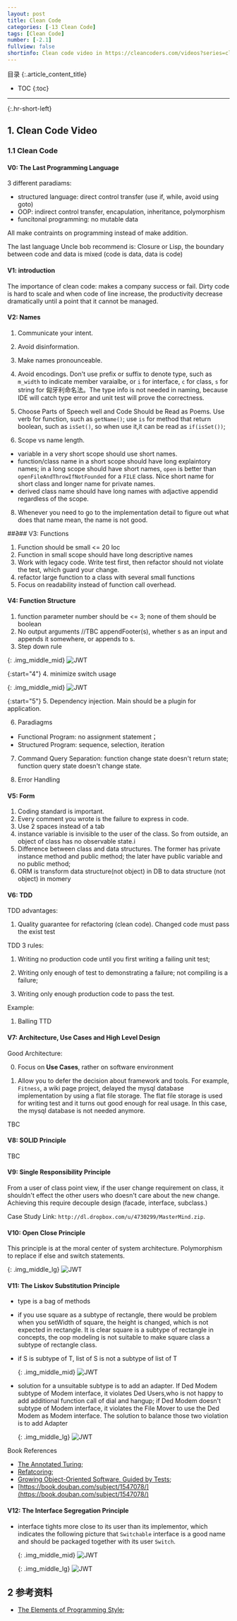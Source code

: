 ```yaml
---
layout: post
title: Clean Code
categories: [-13 Clean Code]
tags: [Clean Code]
number: [-2.1]
fullview: false
shortinfo: Clean code video in https://cleancoders.com/videos?series=clean-code。
---
```

目录
{:.article_content_title}


* TOC
{:toc}

---
{:.hr-short-left}

## 1. Clean Code Video ##

### 1.1 Clean Code

####  V0: The Last Programming Language

3 different paradiams:
- structured language: direct control transfer (use if, while, avoid using goto)
- OOP: indirect control transfer, encapulation, inheritance, polymorphism
- funcitonal programming: no mutable data

All make contraints on programming instead of make addition.

The last language Uncle bob recommend is: Closure or Lisp, the boundary between code and data is mixed (code is data, data is code)

#### V1: introduction

The importance of clean code: makes a company success or fail. Dirty code is hard to scale and when code of line increase, the productivity decrease dramatically until a point that it cannot be managed.

#### V2: Names

1. Communicate your intent.

2. Avoid disinformation.

3. Make names pronounceable.

4. Avoid encodings. Don't use prefix or suffix to denote type, such as `m_width` to indicate member varaialbe, or `i` for interface, `c` for class, `s` for string for 匈牙利命名法。The type info is not needed in naming, because IDE will catch type error and unit test will prove the correctness.

6. Choose Parts of Speech well and Code Should be Read as Poems. Use verb for function, such as `getName()`; use `is` for method that return boolean, such as `isSet()`, so when use it,it can be read as `if(isSet())`;

7. Scope vs name length.
 - variable in a very short scope should use short names. 
 - function/class name in a short scope should have long explaintory names; in a long scope should have short names, `open` is better than `openFileAndThrowIfNotFounded` for a `FILE` class. Nice short name for short class and longer name for private names.
 - derived class name should have long names with adjactive appendid regardless of the scope.

8. Whenever you need to go to the implementation detail to figure out what does that name mean, the name is not good.


##∂## V3: Functions

1. Function should be small <= 20 loc
2. Function in small scope should have long descriptive names
3. Work with legacy code. Write test first, then refactor should not violate the test, which guard your change.
4. refactor large function to a class with several small functions
5. Focus on readability instead of function call overhead.

#### V4: Function Structure

1. function parameter number should be <= 3; none of them should be boolean
2. No output arguments //TBC appendFooter(s), whether s as an input and appends it somewhere, or appends to s.
3. Step down rule


  {: .img_middle_mid}
  ![JWT]({{site.url}}/assets/images/posts/-13_CleanCode/2018-10-10-CleanCodeVideo/V4-Function-Structure_step_down_rule.png)


{:start="4"}
4. minimize switch usage

  {: .img_middle_mid}
  ![JWT]({{site.url}}/assets/images/posts/-13_CleanCode/2018-10-10-CleanCodeVideo/V4-Function-Structure_switch.png)

{:start="5"}
5. Dependency injection. Main should be a plugin for application.

6. Paradiagms
  - Functional Program: no assignment statement；
  - Structured Program: sequence, selection, iteration

7. Command Query Separation: function change state doesn't return state; function query state doesn't change state.

8. Error Handling

#### V5: Form

1. Coding standard is important.
2. Every comment you wrote is the failure to express in code.
3. Use 2 spaces instead of a tab
4. instance variable is invisible to the user of the class. So from outside, an object of class has no observable state.i
5. Difference between class and data structures. The former has private instance method and public method; the later have public variable and no public method;
6. ORM is transform data structure(not object) in DB to data structure (not object) in  momery

#### V6: TDD

TDD advantages:

1. Quality guarantee for refactoring (clean code). Changed code must pass the exist test


TDD 3 rules:

1. Writing no production code until you first writing a failing unit test;

2. Writing only enough of test to demonstrating a failure; not compiling is a failure;

3. Writing only enough production code to pass the test.

Example:

1. Balling TTD

#### V7: Architecture, Use Cases and High Level Design

Good Architecture:

0. Focus on **Use Cases**, rather on software environment

1. Allow you to defer the decision about framework and tools. For example, `Fitness`, a wiki page project, delayed the mysql database implementation by using a flat file storage. The flat file storage is used for writing test and it turns out good enough for real usage. In this case, the mysql database is not needed anymore. 

TBC

#### V8: SOLID Principle

TBC

#### V9: Single Responsibility Principle

From a user of class point view, if the user change requirement on class, it shouldn't effect the other users who doesn't care about the new change. Achieving this require decouple design (facade, interface, subclass.)

Case Study Link: `http://dl.dropbox.com/u/4730299/MasterMind.zip`.

#### V10: Open Close Principle 

This principle is at the moral center of system architecture. Polymorphism to replace if else and switch statements.

  {: .img_middle_lg}
  ![JWT]({{site.url}}/assets/images/posts/-13_CleanCode/2018-10-10-CleanCodeVideo/V10-Open-Close-Principle.png)


#### V11: The Liskov Substitution Principle

- type is a bag of methods
- if you use square as a subtype of rectangle, there would be problem when you setWidth of square, the height is changed, which is not expected in rectangle. It is clear square is a subtype of rectangle in concepts, the oop modeling is not suitable to make square class a subtype of rectangle class.
- if S is subtype of T, list of S is not a subtype of list of T

  {: .img_middle_mid}
  ![JWT]({{site.url}}/assets/images/posts/-13_CleanCode/2018-10-10-CleanCodeVideo/V11-Liskov-Substitution-Principle.png)

- solution for a unsuitable subtype is to add an adapter. If Ded Modem subtype of Modem interface, it violates Ded Users,who is not happy to add additional function call of dial and hangup; if Ded Modem doesn't subtype of Modem interface, it violates the File Mover to use the Ded Modem as Modem interface. The solution to balance those two violation is to add Adapter

  {: .img_middle_lg}
  ![JWT]({{site.url}}/assets/images/posts/-13_CleanCode/2018-10-10-CleanCodeVideo/V11-Adapter.png)



Book References

- [The Annotated Turing](https://book.douban.com/subject/2330016/); 
- [Refatcoring](https://book.douban.com/subject/1419359/);
- [Growing Object-Oriented Software, Guided by Tests](https://book.douban.com/subject/4156589/);
- [https://book.douban.com/subject/1547078/](https://book.douban.com/subject/1547078/) 


#### V12: The Interface Segregation Principle

- interface tights more close to its user than its implementor, which indicates the following picture that `Switchable` interface is a good name and should be packaged together with its user `Switch`.


  {: .img_middle_mid}
  ![JWT]({{site.url}}/assets/images/posts/-13_CleanCode/2018-10-10-CleanCodeVideo/V12-Interface-Segregation-Principle-example1.png)

  {: .img_middle_lg}
  ![JWT]({{site.url}}/assets/images/posts/-13_CleanCode/2018-10-10-CleanCodeVideo/V12-Interface-Segregation-Principle-example2.png)

## 2 参考资料 ##

- [The Elements of Programming Style](https://book.douban.com/subject/1470267/); 
